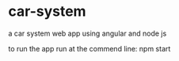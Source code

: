 # car-system
a car system web app using angular and node js

to run the app run at the commend line: npm start
